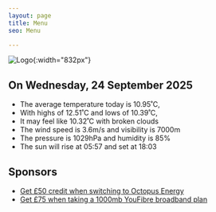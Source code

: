 ```yaml
---
layout: page
title: Menu
seo: Menu

---
```


![Logo](/images/logo.jpg){:width="832px"}

<!-- weather_marker starts -->
## On Wednesday, 24 September 2025

- The average temperature today is 10.95˚C,
- With highs of 12.51˚C and lows of 10.39˚C,
- It may feel like 10.32˚C with broken clouds
- The wind speed is 3.6m/s and visibility is 7000m
- The pressure is 1029hPa and humidity is 85%
- The sun will rise at 05:57 and set at 18:03

<!-- weather_marker ends -->

## Sponsors

- [Get £50 credit when switching to Octopus Energy](https://bit.ly/3oD1nnS)
- [Get £75 when taking a 1000mb YouFibre broadband plan](https://aklam.io/91zWhU?)
